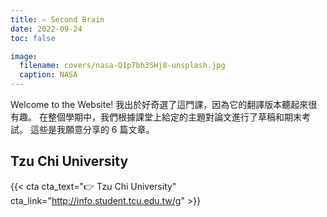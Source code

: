 ```yaml
---
title: ✍️ Second Brain
date: 2022-09-24
toc: false

image:
  filename: covers/nasa-Q1p7bh3SHj8-unsplash.jpg
  caption: NASA
---
```


Welcome to the Website! 
我出於好奇選了這門課，因為它的翻譯版本聽起來很有趣。
在整個學期中，我們根據課堂上給定的主題對論文進行了草稿和期末考試。
這些是我願意分享的 6 篇文章。


## Tzu Chi University

{{< cta cta_text="👉 Tzu Chi University" cta_link="http://info.student.tcu.edu.tw/g" >}}
